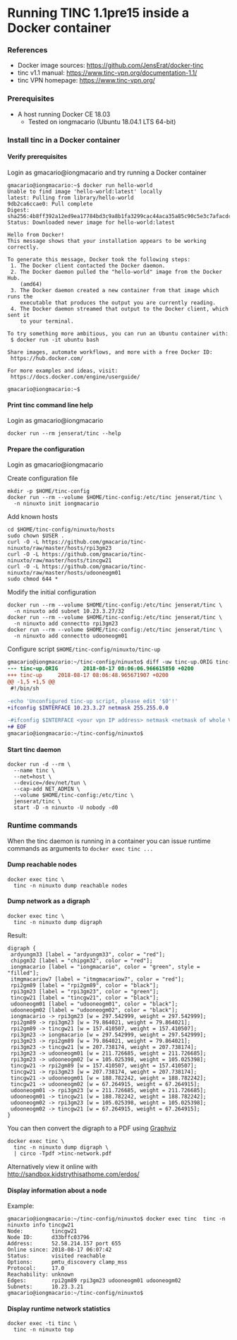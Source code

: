 # Running TINC 1.1pre15 inside a Docker container

<!-- 2018-08-16 19:30 CEST -->

### References 

* Docker image sources: <https://github.com/JensErat/docker-tinc>
* tinc v1.1 manual: <https://www.tinc-vpn.org/documentation-1.1/>
* tinc VPN homepage: <https://www.tinc-vpn.org/>

### Prerequisites

* A host running Docker CE 18.03
  - Tested on iongmacario (Ubuntu 18.04.1 LTS 64-bit)
  
### Install tinc in a Docker container

#### Verify prerequisites

Login as gmacario@iongmacario and try running a Docker container

```
gmacario@iongmacario:~$ docker run hello-world
Unable to find image 'hello-world:latest' locally
latest: Pulling from library/hello-world
9db2ca6ccae0: Pull complete
Digest: sha256:4b8ff392a12ed9ea17784bd3c9a8b1fa3299cac44aca35a85c90c5e3c7afacdc
Status: Downloaded newer image for hello-world:latest

Hello from Docker!
This message shows that your installation appears to be working correctly.

To generate this message, Docker took the following steps:
 1. The Docker client contacted the Docker daemon.
 2. The Docker daemon pulled the "hello-world" image from the Docker Hub.
    (amd64)
 3. The Docker daemon created a new container from that image which runs the
    executable that produces the output you are currently reading.
 4. The Docker daemon streamed that output to the Docker client, which sent it
    to your terminal.

To try something more ambitious, you can run an Ubuntu container with:
 $ docker run -it ubuntu bash

Share images, automate workflows, and more with a free Docker ID:
 https://hub.docker.com/

For more examples and ideas, visit:
 https://docs.docker.com/engine/userguide/

gmacario@iongmacario:~$
```

#### Print tinc command line help

Login as gmacario@iongmacario

```shell
docker run --rm jenserat/tinc --help
```

#### Prepare the configuration

Login as gmacario@iongmacario

Create configuration file

```shell
mkdir -p $HOME/tinc-config
docker run --rm --volume $HOME/tinc-config:/etc/tinc jenserat/tinc \
  -n ninuxto init iongmacario
```

Add known hosts

```shell
cd $HOME/tinc-config/ninuxto/hosts
sudo chown $USER .
curl -O -L https://github.com/gmacario/tinc-ninuxto/raw/master/hosts/rpi3gm23
curl -O -L https://github.com/gmacario/tinc-ninuxto/raw/master/hosts/tincgw21
curl -O -L https://github.com/gmacario/tinc-ninuxto/raw/master/hosts/udooneogm01
sudo chmod 644 *
```

Modify the initial configuration

```shell
docker run --rm --volume $HOME/tinc-config:/etc/tinc jenserat/tinc \
  -n ninuxto add subnet 10.23.3.27/32
docker run --rm --volume $HOME/tinc-config:/etc/tinc jenserat/tinc \
  -n ninuxto add connectto rpi3gm23
docker run --rm --volume $HOME/tinc-config:/etc/tinc jenserat/tinc \
  -n ninuxto add connectto udooneogm01
```

Configure script `$HOME/tinc-config/ninuxto/tinc-up`

```diff
gmacario@iongmacario:~/tinc-config/ninuxto$ diff -uw tinc-up.ORIG tinc-up
--- tinc-up.ORIG        2018-08-17 08:06:06.966615850 +0200
+++ tinc-up     2018-08-17 08:06:48.965671907 +0200
@@ -1,5 +1,5 @@
 #!/bin/sh

-echo 'Unconfigured tinc-up script, please edit '$0'!'
+ifconfig $INTERFACE 10.23.3.27 netmask 255.255.0.0

-#ifconfig $INTERFACE <your vpn IP address> netmask <netmask of whole VPN>
+# EOF
gmacario@iongmacario:~/tinc-config/ninuxto$
```

#### Start tinc daemon

```shell
docker run -d --rm \
  --name tinc \
  --net=host \
  --device=/dev/net/tun \
  --cap-add NET_ADMIN \
  --volume $HOME/tinc-config:/etc/tinc \
  jenserat/tinc \
  start -D -n ninuxto -U nobody -d0
```

### Runtime commands

When the tinc daemon is running in a container you can issue runtime commands as arguments to `docker exec tinc ...`

#### Dump reachable nodes

<!-- 2018-08-17 07:48 CEST -->

```shell
docker exec tinc \
  tinc -n ninuxto dump reachable nodes
```

#### Dump network as a digraph

<!-- 2018-08-17 08:12 CEST -->

```shell
docker exec tinc \
  tinc -n ninuxto dump digraph
```

Result:

```
digraph {
 ardyungm33 [label = "ardyungm33", color = "red"];
 chipgm32 [label = "chipgm32", color = "red"];
 iongmacario [label = "iongmacario", color = "green", style = "filled"];
 itmgmacariow7 [label = "itmgmacariow7", color = "red"];
 rpi2gm89 [label = "rpi2gm89", color = "black"];
 rpi3gm23 [label = "rpi3gm23", color = "green"];
 tincgw21 [label = "tincgw21", color = "black"];
 udooneogm01 [label = "udooneogm01", color = "black"];
 udooneogm02 [label = "udooneogm02", color = "black"];
 iongmacario -> rpi3gm23 [w = 297.542999, weight = 297.542999];
 rpi2gm89 -> rpi3gm23 [w = 79.864021, weight = 79.864021];
 rpi2gm89 -> tincgw21 [w = 157.410507, weight = 157.410507];
 rpi3gm23 -> iongmacario [w = 297.542999, weight = 297.542999];
 rpi3gm23 -> rpi2gm89 [w = 79.864021, weight = 79.864021];
 rpi3gm23 -> tincgw21 [w = 207.738174, weight = 207.738174];
 rpi3gm23 -> udooneogm01 [w = 211.726685, weight = 211.726685];
 rpi3gm23 -> udooneogm02 [w = 105.025398, weight = 105.025398];
 tincgw21 -> rpi2gm89 [w = 157.410507, weight = 157.410507];
 tincgw21 -> rpi3gm23 [w = 207.738174, weight = 207.738174];
 tincgw21 -> udooneogm01 [w = 188.782242, weight = 188.782242];
 tincgw21 -> udooneogm02 [w = 67.264915, weight = 67.264915];
 udooneogm01 -> rpi3gm23 [w = 211.726685, weight = 211.726685];
 udooneogm01 -> tincgw21 [w = 188.782242, weight = 188.782242];
 udooneogm02 -> rpi3gm23 [w = 105.025398, weight = 105.025398];
 udooneogm02 -> tincgw21 [w = 67.264915, weight = 67.264915];
}
```

You can then convert the digraph to a PDF using [Graphviz](http://www.graphviz.org/)

```shell
docker exec tinc \
  tinc -n ninuxto dump digraph \
  | circo -Tpdf >tinc-network.pdf
```

Alternatively view it online with <http://sandbox.kidstrythisathome.com/erdos/>

#### Display information about a node

Example:

```
gmacario@iongmacario:~/tinc-config/ninuxto$ docker exec tinc  tinc -n ninuxto info tincgw21
Node:         tincgw21
Node ID:      d33bffc03796
Address:      52.58.214.157 port 655
Online since: 2018-08-17 06:07:42
Status:       visited reachable
Options:      pmtu_discovery clamp_mss
Protocol:     17.0
Reachability: unknown
Edges:        rpi2gm89 rpi3gm23 udooneogm01 udooneogm02
Subnets:      10.23.3.21
gmacario@iongmacario:~/tinc-config/ninuxto$
```

#### Display runtime network statistics

```shell
docker exec -ti tinc \
  tinc -n ninuxto top
```

<!-- EOF -->
